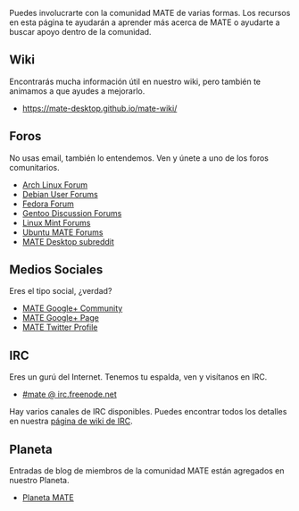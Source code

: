 <!--
.. link:
.. description:
.. tags: Forums,Wiki,IRC,Planet
.. date: 2011-12-05 07:14:07
.. title: Comunidad
.. slug: community
-->

Puedes involucrarte con la comunidad MATE de varias formas. Los recursos en
esta página te ayudarán a aprender más acerca de MATE o ayudarte a buscar
apoyo dentro de la comunidad.

## Wiki

Encontrarás mucha información útil en nuestro wiki, pero también te animamos
a que ayudes a mejorarlo.

  * <https://mate-desktop.github.io/mate-wiki/>

## Foros

No usas email, también lo entendemos. Ven y únete a uno de los foros comunitarios.

  * [Arch Linux Forum](https://bbs.archlinux.org/)
  * [Debian User Forums](http://forums.debian.net/)
  * [Fedora Forum](http://fedoraforum.org/)
  * [Gentoo Discussion Forums](https://forums.gentoo.org/)
  * [Linux Mint Forums](http://forums.linuxmint.com/)
  * [Ubuntu MATE Forums](https://ubuntu-mate.community)
  * [MATE Desktop subreddit](https://www.reddit.com/r/MATEDesktop)

## Medios Sociales

Eres el tipo social, ¿verdad?

  * [MATE Google+ Community](https://plus.google.com/u/0/communities/103904770310171205536)
  * [MATE Google+ Page](https://plus.google.com/105251070079435964338/)
  * [MATE Twitter Profile](https://twitter.com/mate_desktop) 

## IRC

Eres un gurú del Internet. Tenemos tu espalda, ven y visítanos en IRC.

  * [#mate @ irc.freenode.net](https://webchat.freenode.net/?channels=#mate)

Hay varios canales de IRC disponibles. Puedes encontrar todos los detalles
en nuestra [página de wiki de IRC](https://mate-desktop.github.io/mate-wiki/#!pages/irc.md).

## Planeta

Entradas de blog de miembros de la comunidad MATE están agregados en nuestro Planeta.

  * [Planeta MATE](http://planet.mate-desktop.org)
